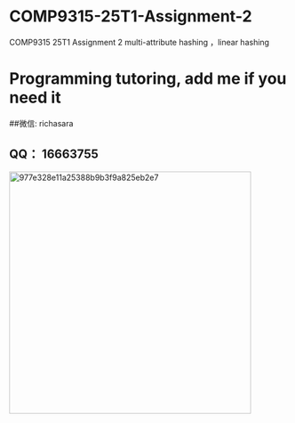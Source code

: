 # COMP9315-25T1-Assignment-2
COMP9315 25T1 Assignment 2  multi-attribute hashing ，linear hashing 

# Programming tutoring, add me if you need it

##微信: richasara 

## QQ： 16663755

<img width="435" alt="977e328e11a25388b9b3f9a825eb2e7" src="https://github.com/user-attachments/assets/a95694d3-1105-4d9e-8cc2-ce5502dcbe02" />
